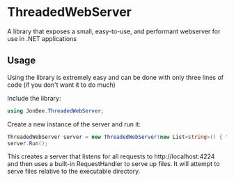 # ThreadedWebServer
A library that exposes a small, easy-to-use, and performant webserver for use in .NET applications

## Usage
Using the library is extremely easy and can be done with only three lines of code (if you don't want it to do much)

Include the library:
```c#
using JonBee.ThreadedWebServer;
```
Create a new instance of the server and run it:
```c#
ThreadedWebServer server = new ThreadedWebServer(new List<string>() { "http://localhost:4224/" });
server.Run();
```
This creates a server that listens for all requests to http://localhost:4224 and then uses a built-in RequestHandler to serve up files.
It will attempt to serve files relative to the executable directory.